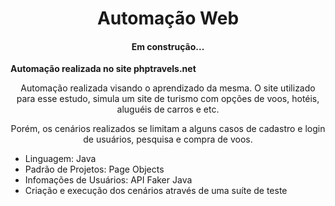 <h1 align="center"> Automação Web </h1>
<h4 align="center"> Em construção... </h4>

<b>Automação realizada no site phptravels.net</b>


<p align="center">Automação realizada visando o aprendizado da mesma. O site utilizado para esse estudo, simula um site de turismo com opções de voos, hotéis, aluguéis de carros e etc. </p>

<p align="center">Porém, os cenários realizados se limitam a alguns casos de cadastro e login de usuários, pesquisa e compra de voos. </p>
<ul>
<li>Linguagem: Java </li> 
<li>Padrão de Projetos: Page Objects </li> 
<li>Infomações de Usuários: API Faker Java </li> 
<li>Criação e execução dos cenários através de uma suíte de teste</li>
</ul>
